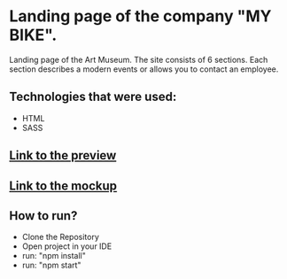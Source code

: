 # Landing page of the company "MY BIKE".
Landing page of the Art Museum. The site consists of 6 sections. Each section describes a modern events or allows you to contact an employee.

## Technologies that were used:
  - HTML
  - SASS

## [Link to the preview](https://VazilX.github.io/Museum_langing_portfolio/)

## [Link to the mockup](hhttps://www.figma.com/design/cRBCqE06cDrY3s4jX7h3iY/НАМУ-(Edit)?node-id=0-1&t=tewFIXgLbUT6Jx3U-0)

## How to run?
  - Clone the Repository
  - Open project in your IDE
  - run: "npm install"
  - run: "npm start"
